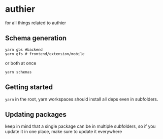 # authier

for all things related to authier

## Schema generation

```shell
yarn gbs #backend
yarn gfs # frontend/extension/mobile
```

or both at once

```shell
yarn schemas
```

## Getting started

`yarn` in the root, yarn workspaces should install all deps even in subfolders.

## Updating packages

keep in mind that a single package can be in multiple subfolders, so if you update it in one place, make sure to update it everywhere
